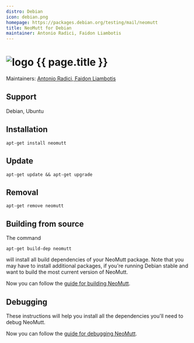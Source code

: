 ```yaml
---
distro: Debian
icon: debian.png
homepage: https://packages.debian.org/testing/mail/neomutt
title: NeoMutt for Debian
maintainer: Antonio Radici, Faidon Liambotis
---
```


# ![logo](/images/distros/{{page.icon}}) {{ page.title }}

Maintainers: [Antonio Radici, Faidon Liambotis](mailto:pkg-mutt-maintainers@lists.alioth.debian.org)

## Support <a id="support"></a>

Debian, Ubuntu

## Installation <a id="install"></a>

```reply
apt-get install neomutt
```

## Update <a id="update"></a>

```reply
apt-get update && apt-get upgrade
```
## Removal <a id="remove"></a>

```reply
apt-get remove neomutt
```

## Building from source <a id="build"></a>

The command

```reply
apt-get build-dep neomutt
```

will install all build dependencies of your NeoMutt package. Note that you may
have to install additional packages, if you're running Debian stable and want
to build the most current version of NeoMutt.

Now you can follow the [guide for building NeoMutt](/dev/build).

## Debugging <a id="debug"></a>

These instructions will help you install all the dependencies you'll need to
debug NeoMutt.

Now you can follow the [guide for debugging NeoMutt](../dev/build/debug).


